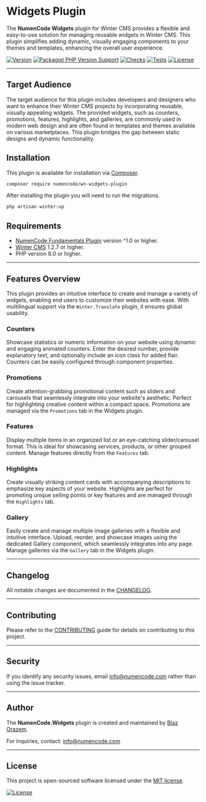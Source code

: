 # Widgets Plugin

The **NumenCode Widgets** plugin for Winter CMS provides a flexible and easy-to-use solution for managing reusable
widgets in Winter CMS. This plugin simplifies adding dynamic, visually engaging components to your themes and
templates, enhancing the overall user experience.

[![Version](https://img.shields.io/github/v/release/numencode/wn-widgets-plugin?style=flat-square&color=0099FF)](https://github.com/numencode/wn-widgets-plugin/releases)
[![Packagist PHP Version Support](https://img.shields.io/packagist/php-v/numencode/wn-widgets-plugin?style=flat-square&color=0099FF)](https://packagist.org/packages/numencode/wn-widgets-plugin)
[![Checks](https://img.shields.io/github/check-runs/numencode/wn-widgets-plugin/main?style=flat-square)](https://github.com/numencode/wn-widgets-plugin/actions)
[![Tests](https://img.shields.io/github/actions/workflow/status/numencode/wn-widgets-plugin/tests.yml?branch=main&label=tests&style=flat-square)](https://github.com/numencode/wn-widgets-plugin/actions)
[![License](https://img.shields.io/github/license/numencode/wn-widgets-plugin?label=open%20source&style=flat-square&color=0099FF)](https://github.com/numencode/wn-widgets-plugin/blob/main/LICENSE.md)

---

## Target Audience

The target audience for this plugin includes developers and designers who want to enhance their Winter CMS projects
by incorporating reusable, visually appealing widgets. The provided widgets, such as counters, promotions, features,
highlights, and galleries, are commonly used in modern web design and are often found in templates and themes
available on various marketplaces. This plugin bridges the gap between static designs and dynamic functionality.

## Installation

This plugin is available for installation via [Composer](http://getcomposer.org/).

```bash
composer require numencode/wn-widgets-plugin
```

After installing the plugin you will need to run the migrations.

```bash
php artisan winter:up
```

## Requirements

* [NumenCode Fundamentals Plugin](https://github.com/numencode/wn-fundamentals-plugin) version ^1.0 or higher.
* [Winter CMS](https://wintercms.com/) 1.2.7 or higher.
* PHP version 8.0 or higher.

---

## Features Overview

This plugin provides an intuitive interface to create and manage a variety of widgets, enabling end users
to customize their websites with ease. With multilingual support via the `Winter.Translate` plugin,
it ensures global usability.

### Counters

Showcase statistics or numeric information on your website using dynamic and engaging animated counters.
Enter the desired number, provide explanatory text, and optionally include an icon class for added flair.
Counters can be easily configured through component properties.

### Promotions

Create attention-grabbing promotional content such as sliders and carousels that seamlessly integrate
into your website's aesthetic. Perfect for highlighting creative content within a compact space.
Promotions are managed via the `Promotions` tab in the Widgets plugin.

### Features

Display multiple items in an organized list or an eye-catching slider/carousel format. This is ideal
for showcasing services, products, or other grouped content. Manage features directly from the `Features` tab.

### Highlights

Create visually striking content cards with accompanying descriptions to emphasize key aspects of your website.
Highlights are perfect for promoting unique selling points or key features and are managed through the `Highlights` tab.

### Gallery

Easily create and manage multiple image galleries with a flexible and intuitive interface. Upload, reorder,
and showcase images using the dedicated Gallery component, which seamlessly integrates into any page.
Manage galleries via the `Gallery` tab in the Widgets plugin.

---

## Changelog

All notable changes are documented in the [CHANGELOG](CHANGELOG.md).

---

## Contributing

Please refer to the [CONTRIBUTING](CONTRIBUTING.md) guide for details on contributing to this project.

---

## Security

If you identify any security issues, email info@numencode.com rather than using the issue tracker.

---

## Author

The **NumenCode.Widgets** plugin is created and maintained by [Blaz Orazem](https://orazem.si/).

For inquiries, contact: info@numencode.com

---

## License

This project is open-sourced software licensed under the [MIT license](https://opensource.org/licenses/MIT).

[![License](https://img.shields.io/github/license/numencode/wn-widgets-plugin?style=flat-square&color=0099FF)](https://github.com/numencode/wn-widgets-plugin/blob/main/LICENSE.md)

